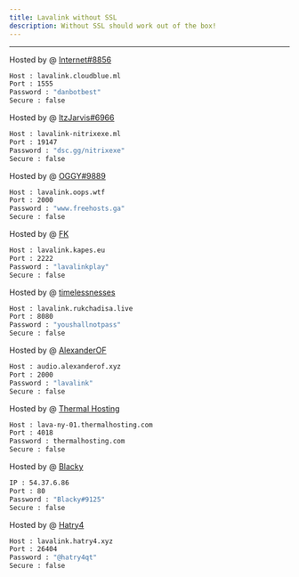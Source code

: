 ```yaml
---
title: Lavalink without SSL
description: Without SSL should work out of the box!
---
```


---
Hosted by @ [Internet#8856](https://github.com/MrInternetGitHub)
```bash
Host : lavalink.cloudblue.ml
Port : 1555
Password : "danbotbest"
Secure : false
```

Hosted by @ [ItzJarvis#6966](https://discord.gg/Q75jZjk9X2)
```bash
Host : lavalink-nitrixexe.ml
Port : 19147
Password : "dsc.gg/nitrixexe"
Secure : false
```

Hosted by @ [OGGY#9889](https://www.freelavalink.ga)
```bash
Host : lavalink.oops.wtf
Port : 2000
Password : "www.freehosts.ga"
Secure : false
```

Hosted by @ [FK](https://github.com/flkapes)
```bash
Host : lavalink.kapes.eu
Port : 2222
Password : "lavalinkplay"
Secure : false
```

Hosted by @ [timelessnesses](https://rukchadisa.live)
```bash
Host : lavalink.rukchadisa.live
Port : 8080
Password : "youshallnotpass"
Secure : false
```

Hosted by @ [AlexanderOF](https://alexanderof.xyz/2022/05/03/free-lavalink/)
```bash
Host : audio.alexanderof.xyz
Port : 2000
Password : "lavalink"
Secure : false
```

Hosted by @ [Thermal Hosting](https://thermalhosting.com)
```bash
Host : lava-ny-01.thermalhosting.com
Port : 4018
Password : thermalhosting.com
Secure : false
```

Hosted by @ [Blacky](https://blacky-dev.me/)
```bash
IP : 54.37.6.86
Port : 80
Password : "Blacky#9125"
Secure : false
```

Hosted by @ [Hatry4](https://www.hatry4.xyz)
```bash
Host : lavalink.hatry4.xyz 
Port : 26404
Password : "@hatry4qt"
Secure : false
```

